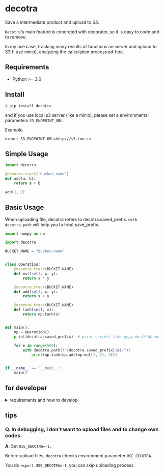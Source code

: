 # decotra

Save a intermediate product and upload to S3.

`Decotra`'s main feature is concreted with decorator, so it is easy to code and to remove.

In my use case, tracking many results of functions on server and upload to S3 (I use minio), analyzing the calculation process ad-hoc.

## Requirements

 -  Python >= 3.6

## Install

```shell script
$ pip install decotra
```

and if you use local s3 server (like a minio), please set a environmental parameters `S3_ENDPOINT_URL`.

Example.

`export S3_ENDPOINT_URL=http://s3.foo.co`

## Simple Usage

```python
import decotra

@decotra.track('bucket-name')
def add(a, b):
    return a + b

add(1, 2)
```

## Basic Usage

When uploading file, decotra refers to decotra.saved_prefix.
`with decotra.path` will help you to treat save_prefix.

```python
import numpy as np

import decotra

BUCKET_NAME = "bucket-name"


class Operation:
    @decotra.track(BUCKET_NAME)
    def mul(self, x, y):
        return x * y

    @decotra.track(BUCKET_NAME)
    def add(self, x, y):
        return x + y

    @decotra.track(BUCKET_NAME)
    def tanh(self, x):
        return np.tanh(x)


def main():
    op = Operation()
    print(decotra.saved_prefix)  # print current time yyyy-mm-dd-hh-mm-ss format
    
    for e in range(500):
        with decotra.path(f"{decotra.saved_prefix}{e}/"):
            print(op.tanh(op.add(op.mul(1, 2), 3)))


if __name__ == '__main__':
    main()
```

## for developer
<details>

<summary>requirements and how to develop</summary>

### requirements
- S3 environment
- [poetry](https://github.com/python-poetry/poetry)

I don't have open s3 sandbox.
Please prepare S3 environment.
I use [minio](https://min.io) for developing and testing.

### build
Run `poetry build`, you'll pack decotra.

### testing
Checking only two points.
1. working well after changing
2. check version

#### test 1
Through the two step.

1. `make prepare-s3-server`
2. `make integration-test`

1st, wake S3 server(minio) up and wait a minute.
2nd, run the sample code.


#### test 2
Only run `make test` 

### publish
Now, I run `poetry publish` manually.
I'll set up GitHub Actions and automate to publish by push or merge to master branch.

### other
Some commands are written on `Makefile` (for my memorandum). 

</details>

## tips
### Q. In debugging, i don't want to upload files and to change own codes. 
__A.__ Set `USE_DECOTRA=-1`.

Before upload files, `decotra` checks environment parameter `USE_DECOTRA`.

You do `export USE_DECOTRA=-1`, you can skip uploading process.
